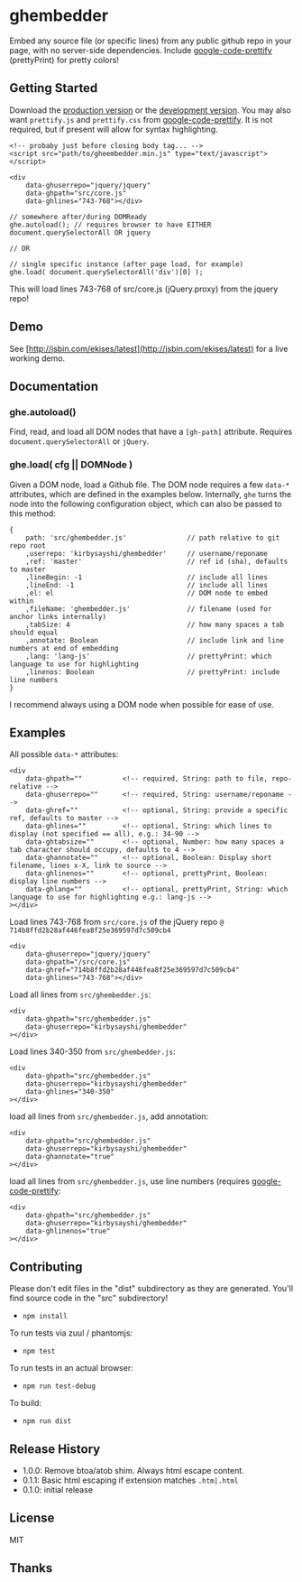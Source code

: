# ghembedder

Embed any source file (or specific lines) from any public github repo in your page, with no server-side dependencies. Include [google-code-prettify][] (prettyPrint) for pretty colors!


## Getting Started

Download the [production version][min] or the [development version][max]. You may also want `prettify.js` and `prettify.css` from [google-code-prettify][]. It is not required, but if present will allow for syntax highlighting. 

	<!-- probaby just before closing body tag... -->
	<script src="path/to/gheembedder.min.js" type="text/javascript"></script>

	<div 
		data-ghuserrepo="jquery/jquery"
		data-ghpath="src/core.js"
		data-ghlines="743-768"></div>

	// somewhere after/during DOMReady
	ghe.autoload(); // requires browser to have EITHER document.querySelectorAll OR jquery 

	// OR

	// single specific instance (after page load, for example)
	ghe.load( document.querySelectorAll('div')[0] ); 

This will load lines 743-768 of src/core.js (jQuery.proxy) from the jquery repo!

## Demo

See [http://jsbin.com/ekises/latest](http://jsbin.com/ekises/latest) for a live working demo.

## Documentation

### ghe.autoload()
Find, read, and load all DOM nodes that have a `[gh-path]` attribute. Requires `document.querySelectorAll` or `jQuery`.
 
### ghe.load( cfg || DOMNode )
Given a DOM node, load a Github file. The DOM node requires a few `data-*` attributes, which are defined in the examples below. Internally, `ghe` turns the node into the following configuration object, which can also be passed to this method:

	{
		path: 'src/ghembedder.js'				// path relative to git repo root
		,userrepo: 'kirbysayshi/ghembedder'		// username/reponame
		,ref: 'master'							// ref id (sha), defaults to master
		,lineBegin: -1							// include all lines
		,lineEnd: -1							// include all lines 
		,el: el									// DOM node to embed within 
		,fileName: 'ghembedder.js'				// filename (used for anchor links internally)
		,tabSize: 4								// how many spaces a tab should equal
		,annotate: Boolean						// include link and line numbers at end of embedding
		,lang: 'lang-js'						// prettyPrint: which language to use for highlighting
		,linenos: Boolean						// prettyPrint: include line numbers
	}
   
I recommend always using a DOM node when possible for ease of use.

## Examples

All possible `data-*` attributes: 

	<div 
		data-ghpath=""			<!-- required, String: path to file, repo-relative -->
		data-ghuserrepo=""		<!-- required, String: username/reponame -->
		data-ghref=""			<!-- optional, String: provide a specific ref, defaults to master -->
		data-ghlines=""			<!-- optional, String: which lines to display (not specified == all), e.g.: 34-90 -->
		data-ghtabsize=""		<!-- optional, Number: how many spaces a tab character should occupy, defaults to 4 -->
		data-ghannotate=""		<!-- optional, Boolean: Display short filename, lines x-X, link to source -->
		data-ghlinenos=""		<!-- optional, prettyPrint, Boolean: display line numbers -->
		data-ghlang=""			<!-- optional, prettyPrint, String: which language to use for highlighting e.g.: lang-js -->
	></div>

Load lines 743-768 from `src/core.js` of the jQuery repo `@ 714b8ffd2b28af446fea8f25e369597d7c509cb4`

	<div 
		data-ghuserrepo="jquery/jquery"
		data-ghpath="/src/core.js"
		data-ghref="714b8ffd2b28af446fea8f25e369597d7c509cb4"
		data-ghlines="743-768"></div>

Load all lines from `src/ghembedder.js`:

	<div 
		data-ghpath="src/ghembedder.js"
		data-ghuserrepo="kirbysayshi/ghembedder"
	></div>

Load lines 340-350 from `src/ghembedder.js`:

	<div 
		data-ghpath="src/ghembedder.js"
		data-ghuserrepo="kirbysayshi/ghembedder"
		data-ghlines="340-350"
	></div>

load all lines from `src/ghembedder.js`, add annotation:

	<div 
		data-ghpath="src/ghembedder.js"
		data-ghuserrepo="kirbysayshi/ghembedder"
		data-ghannotate="true"
	></div>

load all lines from `src/ghembedder.js`, use line numbers (requires [google-code-prettify][]:

	<div 
		data-ghpath="src/ghembedder.js"
		data-ghuserrepo="kirbysayshi/ghembedder"
		data-ghlinenos="true"
	></div>

## Contributing
Please don't edit files in the "dist" subdirectory as they are generated. You'll find source code in the "src" subdirectory! 

- `npm install`

To run tests via zuul / phantomjs:

- `npm test`

To run tests in an actual browser:

- `npm run test-debug`

To build:

- `npm run dist`

## Release History

- 1.0.0: Remove btoa/atob shim. Always html escape content.
- 0.1.1: Basic html escaping if extension matches `.htm|.html`
- 0.1.0: initial release

## License

MIT

## Thanks

[google-code-prettify]: https://code.google.com/p/google-code-prettify/
[min]: https://raw.github.com/kirbysayshi/ghembedder/master/dist/ghembedder.min.js
[max]: https://raw.github.com/kirbysayshi/ghembedder/master/dist/ghembedder.js
[base64]: http://code.google.com/p/stringencoders/source/browse/trunk/javascript/base64.js?r=230
